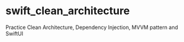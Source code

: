 # swift_clean_architecture

Practice Clean Architecture, Dependency Injection, MVVM pattern and SwiftUI





